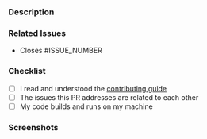 <!--- IMPORTANT: Fill out all required fields. Otherwise this PR will be closed temporarily -->

### Description

<!--- REQUIRED: Describe what changed in detail -->

### Related Issues

<!--- REQUIRED: Tag all related issues -->
<!--- INFO: If there are more than one issue, add them to the list while preserving the style. -->

* Closes #ISSUE_NUMBER

### Checklist

<!--- REQUIRED: Every item on the checklist must be checked -->

- [ ] I read and understood the [contributing guide](/CONTRIBUTING.md)
- [ ] The issues this PR addresses are related to each other
- [ ] My code builds and runs on my machine

### Screenshots

<!--- INFO: If the issue is UI-related, this field is REQUIRED. -->